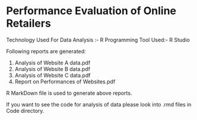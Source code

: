 # Performance Evaluation of Online Retailers

Technology Used For Data Analysis :- R Programming
Tool Used:-  R Studio

Following reports are generated:

1. Analysis of Website A data.pdf
2. Analysis of Website B data.pdf
3. Analysis of Website C data.pdf
4. Report on Performances of Websites.pdf

R MarkDown file is used to generate above reports.

If you want to see the code for analysis of data please look into .rmd files in Code directory.
